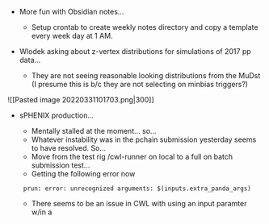 - More fun with Obsidian notes...
	- Setup crontab to create weekly notes directory and copy a template every week day at 1 AM.

- Wlodek asking about z-vertex distributions for simulations of 2017 pp data...
	- They are not seeing reasonable looking distributions from the MuDst (I presume this is b/c they are not selecting on minbias triggers?)

![[Pasted image 20220331101703.png|300]]

- sPHENIX production...
	- Mentally stalled at the moment... so...
	- Whatever instability was in the pchain submission yesterday seems to have resolved.  So...
	- Move from the test rig /cwl-runner on local to a full on batch submission test...
	- Getting the following error now

	```
	 prun: error: unrecognized arguments: $(inputs.extra_panda_args)
	```
	- There seems to be an issue in CWL with using an input paramter w/in a 


